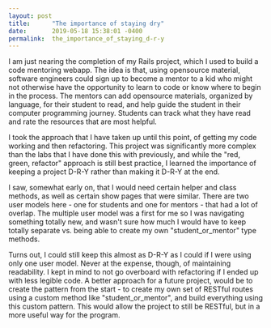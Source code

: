 ```yaml
---
layout: post
title:      "The importance of staying dry"
date:       2019-05-18 15:38:01 -0400
permalink:  the_importance_of_staying_d-r-y
---
```



I am just nearing the completion of my Rails project, which I used to build a code mentoring webapp. The idea is that, using opensource material, software engineers could sign up to become a mentor to a kid who might not otherwise have the opportunity to learn to code or know where to begin in the process. The mentors can add opensource materials, organized by language, for their student to read, and help guide the student in their computer programming journey. Students can track what they have read and rate the resources that are most helpful. 

I took the approach that I have taken up until this point, of getting my code working and then refactoring. This project was significantly more complex than the labs that I have done this with previously, and while the "red, green, refactor" approach is still best practice, I learned the importance of keeping a project D-R-Y rather than making it D-R-Y at the end. 

I saw, somewhat early on, that I would need certain helper and class methods, as well as certain show pages that were similar. There are two user models here - one for students and one for mentors - that had a lot of overlap. The multiple user model was a first for me so I was navigating something totally new, and wasn't sure how much I would have to keep totally separate vs. being able to create my own "student_or_mentor" type methods.

Turns out, I could still keep this almost as D-R-Y as I could if I were using only one user model. Never at the expense, though, of maintaining readability. I kept in mind to not go overboard with refactoring if I ended up with less legible code. A better approach for a future project, would be to create the pattern from the start - to create my own set of RESTful routes using a custom method like "student_or_mentor", and build everything using this custom pattern. This would allow the project to still be RESTful, but in a more useful way for the program. 


